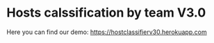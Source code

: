 # Hosts calssification by team V3.0
Here you can find our demo: https://hostclassifierv30.herokuapp.com
